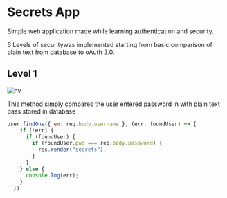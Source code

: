 # Secrets App

Simple web application made while learning authentication and security.

6 Levels of securitywas implemented starting from basic comparison of plain text from database to oAuth 2.0.



## Level 1 
![hv](https://img.shields.io/badge/Highly_Vulnerable-100000?style=for-the-badge&logo=&logoColor=white&labelColor=FF0000&color=F40000)

This method simply compares the user entered password in with plain text pass stored in database

```javascript
user.findOne({ em: req.body.username }, (err, foundUser) => {
    if (!err) {
      if (foundUser) {
        if (foundUser.pwd === req.body.password) {
          res.render("secrets");
        }
      }
    } else {
      console.log(err);
    }
  });
  ```
